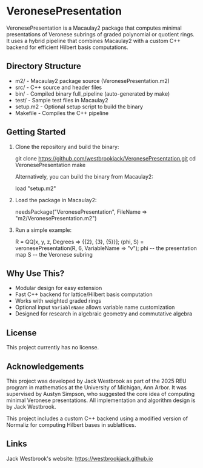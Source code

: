 VeronesePresentation
====================

VeronesePresentation is a Macaulay2 package that computes minimal presentations of Veronese subrings
of graded polynomial or quotient rings. It uses a hybrid pipeline that combines Macaulay2 with a custom
C++ backend for efficient Hilbert basis computations.

Directory Structure
-------------------

- m2/       - Macaulay2 package source (VeronesePresentation.m2)
- src/      - C++ source and header files
- bin/      - Compiled binary full_pipeline (auto-generated by make)
- test/     - Sample test files in Macaulay2
- setup.m2  - Optional setup script to build the binary
- Makefile  - Compiles the C++ pipeline

Getting Started
---------------

1. Clone the repository and build the binary:

    git clone https://github.com/westbrookjack/VeronesePresentation.git
    cd VeronesePresentation
    make

   Alternatively, you can build the binary from Macaulay2:

    load "setup.m2"

2. Load the package in Macaulay2:

    needsPackage("VeronesePresentation", FileName => "m2/VeronesePresentation.m2")

3. Run a simple example:

    R = QQ[x, y, z, Degrees => {{2}, {3}, {5}}];
    (phi, S) = veronesePresentation(R, 6, VariableName => "v");
    phi -- the presentation map
    S   -- the Veronese subring

Why Use This?
-------------

- Modular design for easy extension
- Fast C++ backend for lattice/Hilbert basis computation
- Works with weighted graded rings
- Optional input `VariableName` allows variable name customization
- Designed for research in algebraic geometry and commutative algebra

License
-------

This project currently has no license.

Acknowledgements
----------------

This project was developed by Jack Westbrook as part of the 2025 REU program in mathematics at the
University of Michigan, Ann Arbor. It was supervised by Austyn Simpson, who suggested the core idea
of computing minimal Veronese presentations. All implementation and algorithm design is by Jack Westbrook.

This project includes a custom C++ backend using a modified version of Normaliz for computing Hilbert bases
in sublattices.

Links
-----

Jack Westbrook's website: https://westbrookjack.github.io
